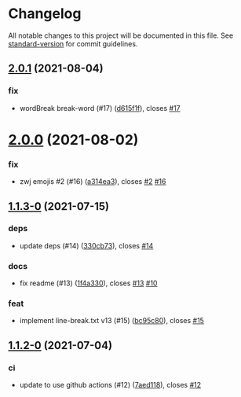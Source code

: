 # Changelog

All notable changes to this project will be documented in this file. See [standard-version](https://github.com/conventional-changelog/standard-version) for commit guidelines.

## [2.0.1](https://github.com/niklasvh/css-line-break/compare/v2.0.0...v2.0.1) (2021-08-04)


### fix

* wordBreak break-word (#17) ([d615f1f](https://github.com/niklasvh/css-line-break/commit/d615f1f731c9074035d0dab843a17a64080ba7ba)), closes [#17](https://github.com/niklasvh/css-line-break/issues/17)



# [2.0.0](https://github.com/niklasvh/css-line-break/compare/v1.1.3-0...v2.0.0) (2021-08-02)


### fix

* zwj emojis #2 (#16) ([a314ea3](https://github.com/niklasvh/css-line-break/commit/a314ea33768cde9dab4e673d3339d6b4f9c32196)), closes [#2](https://github.com/niklasvh/css-line-break/issues/2) [#16](https://github.com/niklasvh/css-line-break/issues/16)



## [1.1.3-0](https://github.com/niklasvh/css-line-break/compare/v1.1.2-0...v1.1.3-0) (2021-07-15)


### deps

* update deps (#14) ([330cb73](https://github.com/niklasvh/css-line-break/commit/330cb734f635d4d5e0d61ea991651d6d49b03054)), closes [#14](https://github.com/niklasvh/css-line-break/issues/14)

### docs

* fix readme (#13) ([1f4a330](https://github.com/niklasvh/css-line-break/commit/1f4a3300752c8bbf5a0138c7924b231161f1e4ac)), closes [#13](https://github.com/niklasvh/css-line-break/issues/13) [#10](https://github.com/niklasvh/css-line-break/issues/10)

### feat

* implement line-break.txt v13 (#15) ([bc95c80](https://github.com/niklasvh/css-line-break/commit/bc95c809e12613a9531b7985450c6bc96717e8de)), closes [#15](https://github.com/niklasvh/css-line-break/issues/15)



## [1.1.2-0](https://github.com/niklasvh/css-line-break/compare/v1.1.1...v1.1.2-0) (2021-07-04)


### ci

* update to use github actions (#12) ([7aed118](https://github.com/niklasvh/css-line-break/commit/7aed11880975b6faf6e46caed93b6d225babd943)), closes [#12](https://github.com/niklasvh/css-line-break/issues/12)
